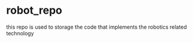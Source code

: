 # robot_repo
this repo is used to storage the code that implements  the robotics related technology
